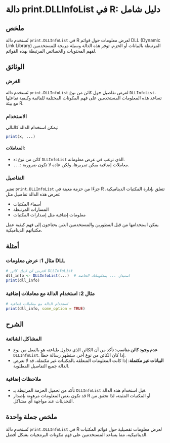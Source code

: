 <!--
Meta Description: # دالة print.DLLInfoList في R: دليل شامل ## ملخص تُستخدم دالة `print.DLLInfoList` في R لعرض معلومات حول قوائم DLL (Dynamic Link Library) المرتبطة بالب...
Meta Keywords: dllinfolist, print, الدالة, إضافية, المكتبات
-->

# دالة print.DLLInfoList في R: دليل شامل

## ملخص
تُستخدم دالة `print.DLLInfoList` في R لعرض معلومات حول قوائم DLL (Dynamic Link Library) المرتبطة بالبيانات أو الحزم. توفر هذه الدالة وسيلة مريحة للمستخدمين لفهم المحتويات والخصائص المرتبطة بهذه القوائم.

## الوثائق
### الغرض
تُستخدم دالة `print.DLLInfoList` لعرض تفاصيل حول كائن من نوع `DLLInfoList`. تساعد هذه المعلومات المستخدمين على فهم المكونات المختلفة للقائمة وكيفية تفاعلها مع بيئة R.

### الاستخدام
يمكن استخدام الدالة كالتالي:

```r
print(x, ...)
```

#### المعاملات:
- `x`: كائن من نوع `DLLInfoList` الذي ترغب في عرض معلوماته.
- `...`: معاملات إضافية يمكن تمريرها، ولكن عادة لا تكون ضرورية.

### التفاصيل
تعتبر `print.DLLInfoList` جزءًا من حزمة معينة في R تتعلق بإدارة المكتبات الديناميكية. تعرض هذه الدالة تفاصيل مثل:
- أسماء المكتبات
- المسارات المرتبطة
- معلومات إضافية مثل إصدارات المكتبات

يمكن استخدامها من قبل المطورين والمستخدمين الذين يحتاجون إلى فهم كيفية عمل مكتباتهم الديناميكية.

## أمثلة
### مثال 1: عرض معلومات DLL
```r
# افترض أن لديك كائن DLLInfoList
dll_info <- DLLInfoList(...)  # استبدل ... بمعلوماتك الخاصة
print(dll_info)
```

### مثال 2: استخدام الدالة مع معاملات إضافية
```r
# استخدام الدالة مع معاملات إضافية
print(dll_info, some_option = TRUE)
```

## الشرح
### المشاكل الشائعة
- **عدم وجود كائن مناسب**: تأكد من أن الكائن الذي تحاول طباعته هو بالفعل من نوع `DLLInfoList`. إذا كان الكائن من نوع آخر، ستظهر رسالة خطأ.
- **البيانات غير مكتملة**: إذا كانت المعلومات المتعلقة بالمكتبات غير مكتملة، قد لا تعرض الدالة جميع التفاصيل المطلوبة.

### ملاحظات إضافية
- تأكد من تحميل الحزمة المرتبطة بـ `DLLInfoList` قبل استخدام هذه الدالة.
- قد تكون بعض المعلومات مرهونة بإصدار R أو المكتبات المثبتة، لذا تحقق من التحديثات عند مواجهة أي مشاكل.

## ملخص جملة واحدة
تُستخدم دالة `print.DLLInfoList` في R لعرض معلومات تفصيلية حول قوائم المكتبات الديناميكية، مما يساعد المستخدمين على فهم مكونات البرمجيات بشكل أفضل.